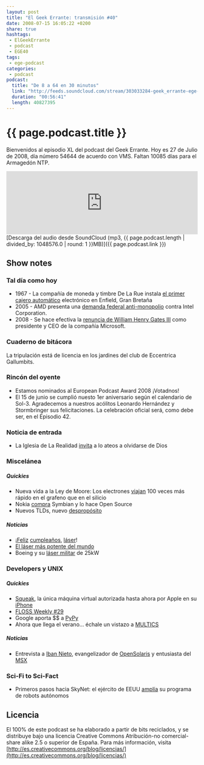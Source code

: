 ```yaml
---
layout: post
title: "El Geek Errante: transmisión #40"
date: 2008-07-15 16:05:22 +0200
share: true
hashtags:
 - ElGeekErrante
 - podcast
 - EGE40
tags:
 - ege-podcast
categories:
 - podcast
podcast:
  title: "De 8 a 64 en 30 minutos"
  link: "http://feeds.soundcloud.com/stream/303033284-geek_errante-ege-podcast-ep40.mp3"
  duration: "00:56:41"
  length: 40827395
---
```


# {{ page.podcast.title }}
Bienvenidos al episodio XL del podcast del Geek Errante. Hoy es 27 de Julio de 2008, día número 54644 de acuerdo con VMS. Faltan 10085 días para el Armagedón NTP.

<iframe width="100%" height="166" scrolling="no" frameborder="no" src="https://w.soundcloud.com/player/?url=https%3A//api.soundcloud.com/tracks/303033284&amp;color=ff5500&amp;auto_play=false&amp;hide_related=false&amp;show_comments=true&amp;show_user=true&amp;show_reposts=false"></iframe>
[Descarga del audio desde SoundCloud (mp3, {{ page.podcast.length | divided_by: 1048576.0 | round: 1 }}MB)]({{ page.podcast.link }})

## Show notes

### Tal día como hoy
- 1967 - La compañía de moneda y timbre De La Rue instala [el primer cajero automático](http://www.bbc.co.uk/london/content/articles/2007/06/26/cash_machine_feature.shtml) electrónico en Enfield, Gran Bretaña
- 2005 - AMD presenta una [demanda federal anti-monopolio](https://en.wikipedia.org/wiki/Advanced_Micro_Devices,_Inc._v._Intel_Corp.) contra Intel Corporation.
- 2008 - Se hace efectiva la [renuncia de William Henry Gates III](http://www.businessinsider.com/bill-gates-2014-2) como presidente y CEO de la compañía Microsoft.

### Cuaderno de bitácora
La tripulación está de licencia en los jardines del club de Eccentrica Gallumbits.

### Rincón del oyente
- Estamos nominados al European Podcast Award 2008 ¡Votadnos!
- El 15 de junio se cumplió nuesto 1er aniversario según el calendario de Sol-3. Agradecemos a nuestros acólitos Leonardo Hernández y Stormbringer sus felicitaciones. La celebración oficial será, como debe ser, en el Episodio 42.

### Noticia de entrada
- La Iglesia de La Realidad [invita](http://www.dvorak.org/blog/2008/06/12/church-of-reality-calls-on-atheists-to-give-up-on-god/) a lo ateos a olvidarse de Dios

### Miscelánea

##### Quickies
- Nueva vida a la Ley de Moore: Los electrones [viajan](https://www.sciencedaily.com/releases/2008/03/080324094514.htm) 100 veces más rápido en el grafeno que en el silicio
- Nokia [compra](http://www.nokia.com/en_int/news/releases/2008/12/02/nokia-acquires-symbian-limited) Symbian y lo hace Open Source
- Nuevos TLDs, nuevo [despropósito](http://www.reuters.com/article/us-internet-names-idUSN2635186520080626)

##### Noticias
- ¡[Feliz](https://www.wired.com/2008/06/gallery-lasers/) [cumpleaños](https://www.wired.com/2008/05/dayintech-0516-2/), [láser](https://en.wikipedia.org/wiki/Laser)!
- [El láser más potente del mundo](http://www.elmundo.es/elmundo/2008/04/10/ciencia/1207844976.html)
- Boeing y su [láser militar](http://gizmodo.com/5013018/boeing-successfully-fires-25-kw-solid-state-lasers-laser-weapons-one-step-closer-to-being-a-reality) de 25kW

### Developers y UNIX

##### Quickies
- [Squeak](http://squeak.org/), la única máquina virtual autorizada hasta ahora por Apple en su [iPhone](https://news.squeak.org/2008/06/11/squeak-on-the-iphone/)
- [FLOSS Weekly #29](https://twit.tv/shows/floss-weekly/episodes/29)
- Google aporta $$ a [PyPy](https://morepypy.blogspot.com.es/2008/06/pypy-improvements.html)
- Ahora que llega el verano… échale un vistazo a [MULTICS](https://www.linux.com/news/mit-releases-sources-multics-father-unix)

##### Noticias
- Entrevista a [Iban Nieto](https://twitter.com/ibannieto), evangelizador de [OpenSolaris](https://es.wikipedia.org/wiki/OpenSolaris) y entusiasta del [MSX](https://www.msx.org/)

### Sci-Fi to Sci-Fact
- Primeros pasos hacia SkyNet: el ejército de EEUU [amplía](https://www.engadget.com/2008/02/29/army-orders-24-new-sentry-bots-judgment-day-moved-up-two-months/) su programa de robots autónomos

## Licencia
El 100% de este podcast se ha elaborado a partir de bits reciclados, y se distribuye bajo una licencia Creative Commons Atribución-no comercial-share alike 2.5 o superior de España. Para más información, visita [http://es.creativecommons.org/blog/licencias/](http://es.creativecommons.org/blog/licencias/)

